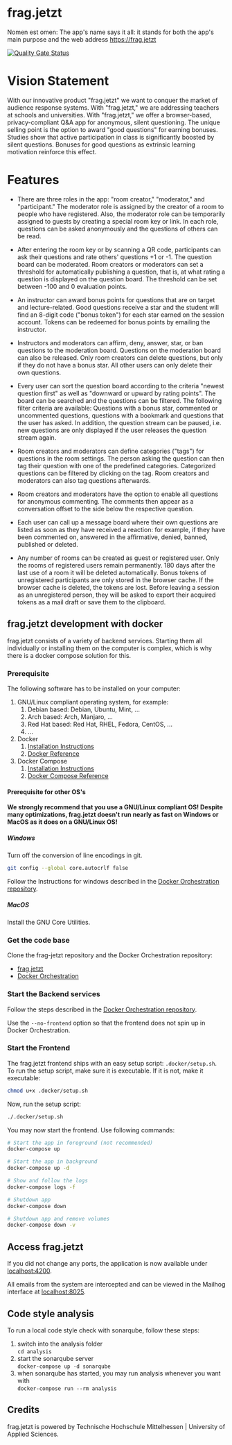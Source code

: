 # frag.jetzt

Nomen est omen: The app's name says it all: it stands for both the app's main purpose and the web address https://frag.jetzt

[![Quality Gate Status](https://scm.thm.de/sonar/api/project_badges/measure?project=de.thm.arsnova%3Afrag-jetzt-frontend&metric=alert_status)](https://scm.thm.de/sonar/dashboard?id=de.thm.arsnova%3Afrag-jetzt-frontend)

# Vision Statement

With our innovative product "frag.jetzt" we want to conquer the market of audience response systems. With "frag.jetzt," we are addressing teachers at schools and universities. With "frag.jetzt," we offer a browser-based, privacy-compliant Q&A app for anonymous, silent questioning. The unique selling point is the option to award "good questions" for earning bonuses. Studies show that active participation in class is significantly boosted by silent questions. Bonuses for good questions as extrinsic learning motivation reinforce this effect.

# Features

- There are three roles in the app: "room creator," "moderator," and "participant." The moderator role is assigned by the creator of a room to people who have registered. Also, the moderator role can be temporarily assigned to guests by creating a special room key or link. In each role, questions can be asked anonymously and the questions of others can be read.

- After entering the room key or by scanning a QR code, participants can ask their questions and rate others' questions +1 or -1. The question board can be moderated. Room creators or moderators can set a threshold for automatically publishing a question, that is, at what rating a question is displayed on the question board. The threshold can be set between -100 and 0 evaluation points.

- An instructor can award bonus points for questions that are on target and lecture-related. Good questions receive a star and the student will find an 8-digit code ("bonus token") for each star earned on the session account. Tokens can be redeemed for bonus points by emailing the instructor.

- Instructors and moderators can affirm, deny, answer, star, or ban questions to the moderation board. Questions on the moderation board can also be released. Only room creators can delete questions, but only if they do not have a bonus star. All other users can only delete their own questions.

- Every user can sort the question board according to the criteria "newest question first" as well as "downward or upward by rating points". The board can be searched and the questions can be filtered. The following filter criteria are available: Questions with a bonus star, commented or uncommented questions, questions with a bookmark and questions that the user has asked. In addition, the question stream can be paused, i.e. new questions are only displayed if the user releases the question stream again.

- Room creators and moderators can define categories ("tags") for questions in the room settings. The person asking the question can then tag their question with one of the predefined categories. Categorized questions can be filtered by clicking on the tag. Room creators and moderators can also tag questions afterwards.

- Room creators and moderators have the option to enable all questions for anonymous commenting. The comments then appear as a conversation offset to the side below the respective question.

- Each user can call up a message board where their own questions are listed as soon as they have received a reaction: for example, if they have been commented on, answered in the affirmative, denied, banned, published or deleted.

- Any number of rooms can be created as guest or registered user. Only the rooms of registered users remain permanently. 180 days after the last use of a room it will be deleted automatically. Bonus tokens of unregistered participants are only stored in the browser cache. If the browser cache is deleted, the tokens are lost. Before leaving a session as an unregistered person, they will be asked to export their acquired tokens as a mail draft or save them to the clipboard.

## frag.jetzt development with docker

frag.jetzt consists of a variety of backend services. Starting them all individually or installing them on the computer is complex, which is why there is a docker compose solution for this.

### Prerequisite

The following software has to be installed on your computer:

1. GNU/Linux compliant operating system, for example:
    1. Debian based: Debian, Ubuntu, Mint, ...
    2. Arch based: Arch, Manjaro, ...
    3. Red Hat based: Red Hat, RHEL, Fedora, CentOS, ...
    4. ...
2. Docker
    1. [Installation Instructions](https://docs.docker.com/engine/install/)
    2. [Docker Reference](https://docs.docker.com/reference/)
3. Docker Compose
    1. [Installation Instructions](https://docs.docker.com/compose/install/)
    2. [Docker Compose Reference](https://docs.docker.com/compose/reference/)

#### Prerequisite for other OS's

**We strongly recommend that you use a GNU/Linux compliant OS! Despite many optimizations, frag.jetzt doesn't run nearly as fast on Windows or MacOS as it does on a GNU/Linux OS!**

##### Windows

Turn off the conversion of line encodings in git.

```bash
git config --global core.autocrlf false
```

Follow the Instructions for windows described in the [Docker Orchestration repository](https://git.thm.de/arsnova/frag.jetzt-docker-orchestration).

##### MacOS

Install the GNU Core Utilities.

### Get the code base

Clone the frag-jetzt repository and the Docker Orchestration repository:
* [frag.jetzt](https://git.thm.de/arsnova/frag.jetzt)
* [Docker Orchestration](https://git.thm.de/arsnova/frag.jetzt-docker-orchestration)

### Start the Backend services

Follow the steps described in the [Docker Orchestration repository](https://git.thm.de/arsnova/frag.jetzt-docker-orchestration).

Use the `--no-frontend` option so that the frontend does not spin up in Docker Orchestration.

### Start the Frontend

The frag.jetzt frontend ships with an easy setup script: `.docker/setup.sh`. To run the setup script, make sure it is executable. If it is not, make it executable:

```bash
chmod u+x .docker/setup.sh
```

Now, run the setup script:

```bash
./.docker/setup.sh
```

You may now start the frontend. Use following commands:

```bash
# Start the app in foreground (not recommended)
docker-compose up

# Start the app in background
docker-compose up -d

# Show and follow the logs
docker-compose logs -f

# Shutdown app
docker-compose down

# Shutdown app and remove volumes
docker-compose down -v
```

## Access frag.jetzt

If you did not change any ports, the application is now available under [localhost:4200](http://localhost:4200).

All emails from the system are intercepted and can be viewed in the Mailhog interface at [localhost:8025](http://localhost:8025/).

## Code style analysis

To run a local code style check with sonarqube, follow these steps:

1. switch into the analysis folder  
  `cd analysis`
2. start the sonarqube server  
  `docker-compose up -d sonarqube`
3. when sonarqube has started, you may run analysis whenever you want with  
  `docker-compose run --rm analysis`

## Credits

frag.jetzt is powered by Technische Hochschule Mittelhessen | University of Applied Sciences.
